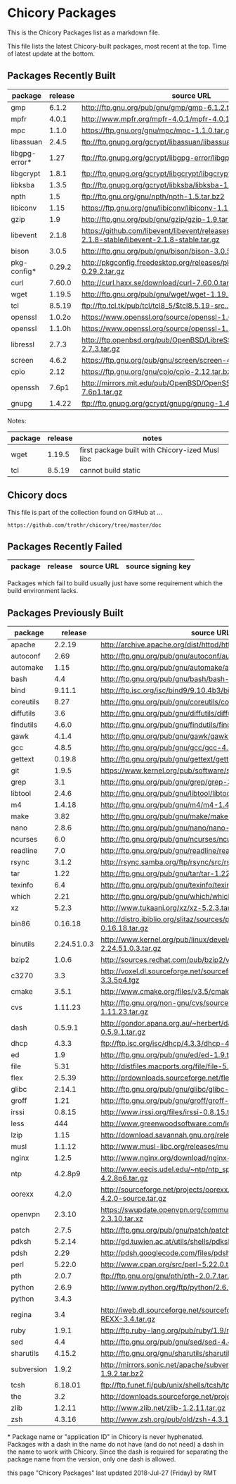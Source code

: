 # Chicory Packages

This is the Chicory Packages list as a markdown file.

This file lists the latest Chicory-built packages,
most recent at the top. Time of latest update at the bottom.

## Packages Recently Built

| package       | release   | source URL                                                                | source signing key |
| ------------- | --------- | ------------------------------------------------------------------------- | ------------------ |
| gmp           | 6.1.2     | http://ftp.gnu.org/pub/gnu/gmp/gmp-6.1.2.tar.bz2                          | 0xf3599ff828c67298 |
| mpfr          | 4.0.1     | http://www.mpfr.org/mpfr-4.0.1/mpfr-4.0.1.tar.xz                          | 0x980c197698c3739d |
| mpc           | 1.1.0     | https://ftp.gnu.org/gnu/mpc/mpc-1.1.0.tar.gz                              | 0xf7d5c9bf765c61e3 |
| libassuan     | 2.4.5     | ftp://ftp.gnupg.org/gcrypt/libassuan/libassuan-2.4.5.tar.bz2              | 0x249b39d24f25e3b6 |
| libgpg-error* | 1.27      | ftp://ftp.gnupg.org/gcrypt/libgpg-error/libgpgerror-1.27.tar.bz2          | 0x249b39d24f25e3b6 |
| libgcrypt     | 1.8.1     | ftp://ftp.gnupg.org/gcrypt/libgcrypt/libgcrypt-1.8.1.tar.bz2              | 0x249b39d24f25e3b6 |
| libksba       | 1.3.5     | ftp://ftp.gnupg.org/gcrypt/libksba/libksba-1.3.5.tar.bz2                  | 0x249b39d24f25e3b6 |
| npth          | 1.5       | ftp://ftp.gnu.org/gnu/npth/npth-1.5.tar.bz2                               | 0x249b39d24f25e3b6 |
| libiconv      | 1.15      | https://ftp.gnu.org/gnu/libiconv/libiconv-1.15.tar.gz                     | 0x4f494a942e4616c2 |
| gzip          | 1.9       | http://ftp.gnu.org/pub/gnu/gzip/gzip-1.9.tar.xz                           | 0x7fd9fccb000beeee |
| libevent      | 2.1.8     | https://github.com/libevent/libevent/releases/download/release-2.1.8-stable/libevent-2.1.8-stable.tar.gz | 0xb86086848ef8686d |
| bison         | 3.0.5     | http://ftp.gnu.org/pub/gnu/bison/bison-3.0.5.tar.xz                       | 0x0ddcaa3278d5264e |
| pkg-config*   | 0.29.2    | http://pkgconfig.freedesktop.org/releases/pkg-config-0.29.2.tar.gz        | 0x023a4420c7ec6914 |
| curl          | 7.60.0    | http://curl.haxx.se/download/curl-7.60.0.tar.xz                           | 0x78e11c6b279d5c91 |
| wget          | 1.19.5    | http://ftp.gnu.org/pub/gnu/wget/wget-1.19.5.tar.gz                        | 0x263d6df2e163e1ea |
| tcl           | 8.5.19    | ftp://ftp.tcl.tk/pub/tcl/tcl8_5/$tcl8.5.19-src..tar.gz                    |                    |
| openssl       | 1.0.2o    | https://www.openssl.org/source/openssl-1.0.2o.tar.gz                      | 0xd9c4d26d0e604491 |
| openssl       | 1.1.0h    | https://www.openssl.org/source/openssl-1.1.0h.tar.gz                      | 0xd9c4d26d0e604491 |
| libressl      | 2.7.3     | http://ftp.openbsd.org/pub/OpenBSD/LibreSSL/libressl-2.7.3.tar.gz         | 0x663af51bd5e4d8d5 |
| screen        | 4.6.2     | https://ftp.gnu.org/pub/gnu/screen/screen-4.6.2.tar.gz                    | 0xb708a383c53ef3a4 |
| cpio          | 2.12      | https://ftp.gnu.org/gnu/cpio/cpio-2.12.tar.bz2                            | 0x3602b07f55d0c732 |
| openssh       | 7.6p1     | http://mirrors.mit.edu/pub/OpenBSD/OpenSSH/portable/openssh-7.6p1.tar.gz  | 0xd3e5f56b6d920d30 |
| gnupg         | 1.4.22    | ftp://ftp.gnupg.org/gcrypt/gnupg/gnupg-1.4.22.tar.gz                      | 0x249b39d24f25e3b6 |

Notes:

| package       | release   | notes                                                                                          |
| ------------- | --------- | ---------------------------------------------------------------------------------------------- |
| wget          | 1.19.5    | first package built with Chicory-ized Musl libc                                                |
| tcl           | 8.5.19    | cannot build static                                                                            |

## Chicory docs

This file is part of the collection found on GitHub at ...

    https://github.com/trothr/chicory/tree/master/doc

## Packages Recently Failed

| package       | release   | source URL                                                                | source signing key |
| ------------- | --------- | ------------------------------------------------------------------------- | ------------------ |

Packages which fail to build usually just have some requirement
which the build environment lacks.

## Packages Previously Built

| package       | release   | source URL                                                                | source signing key |
| ------------- | --------- | ------------------------------------------------------------------------- | ------------------ |
| apache        | 2.2.19    | http://archive.apache.org/dist/httpd/httpd-2.2.19.tar.gz                  | 0xa348b9847f7214a7 |
| autoconf      | 2.69      | http://ftp.gnu.org/pub/gnu/autoconf/autoconf-2.69.tar.gz                  | 0xa7a16b4a2527436a |
| automake      | 1.15      | http://ftp.gnu.org/pub/gnu/automake/automake-1.15.tar.gz                  | 0x60f906016e407573 |
| bash          | 4.4       | http://ftp.gnu.org/pub/gnu/bash/bash-4.4.tar.gz                           | 0xbb5869f064ea74ab |
| bind          | 9.11.1    | http://ftp.isc.org/isc/bind9/9.10.4b3/bind-9.10.4b3.tar.gz                | 0x6fa6ebc9911a4c02 |
| coreutils     | 8.27      | http://ftp.gnu.org/pub/gnu/coreutils/coreutils-8.27.tar.xz                | 0xdf6fd971306037d9 |
| diffutils     | 3.6       | http://ftp.gnu.org/pub/gnu/diffutils/diffutils-3.6.tar.xz                 | 0x7fd9fccb000beeee |
| findutils     | 4.6.0     | http://ftp.gnu.org/pub/gnu/findutils/findutils-4.6.0.tar.gz               | 0xa15b725964a95ee5 |
| gawk          | 4.1.4     | http://ftp.gnu.org/pub/gnu/gawk/gawk-4.1.4.tar.gz                         | 0xdf597815937ec0d2 |
| gcc           | 4.8.5     | http://ftp.gnu.org/pub/gnu/gcc/gcc-4.8.5/gcc-4.8.5.tar.bz2                | 0x3ab00996fc26a641 |
| gettext       | 0.19.8    | http://ftp.gnu.org/pub/gnu/gettext/gettext-0.19.8.tar.gz                  | 0xd605848ed7e69871 |
| git           | 1.9.5     | https://www.kernel.org/pub/software/scm/git/git-1.9.5.tar.xz              | 0xb0b5e88696afe6cb |
| grep          | 3.1       | http://ftp.gnu.org/pub/gnu/grep/grep-3.1.tar.xz                           | 0x7fd9fccb000beeee |
| libtool       | 2.4.6     | http://ftp.gnu.org/pub/gnu/libtool/libtool-2.4.6.tar.gz                   | 0x151308092983d606 |
| m4            | 1.4.18    | http://ftp.gnu.org/pub/gnu/m4/m4-1.4.18.tar.gz                            | 0x151308092983d606 |
| make          | 3.82      | http://ftp.gnu.org/pub/gnu/make/make-3.82.tar.gz                          | 0x96b047156338b6d4 |
| nano          | 2.8.6     | http://ftp.gnu.org/pub/gnu/nano/nano-2.8.6.tar.gz                         | 0xbcb356df91009fa7 |
| ncurses       | 6.0       | http://ftp.gnu.org/pub/gnu/ncurses/ncurses-6.0.tar.gz                     | 0x702353e0f7e48edb |
| readline      | 7.0       | http://ftp.gnu.org/pub/gnu/readline/readline-7.0.tar.gz                   | 0xbb5869f064ea74ab |
| rsync         | 3.1.2     | http://rsync.samba.org/ftp/rsync/src/rsync-3.1.2.tar.gz                   | 0x6c859fb14b96a8c5 |
| tar           | 1.22      | http://ftp.gnu.org/pub/gnu/tar/tar-1.22.tar.gz                            | 0x3602b07f55d0c732 |
| texinfo       | 6.4       | http://ftp.gnu.org/pub/gnu/texinfo/texinfo-6.4.tar.gz                     | 0xddbc579dab37fba9 |
| which         | 2.21      | http://ftp.gnu.org/pub/gnu/which/which-2.21.tar.gz                        | 0x6fd2c61d624acad5 |
| xz            | 5.2.3     | http://www.tukaani.org/xz/xz-5.2.3.tar.gz                                 | 0x38ee757d69184620 |
| bin86         | 0.16.18   | http://distro.ibiblio.org/slitaz/sources/packages-stable/b/bin86-0.16.18.tar.gz |              |
| binutils      | 2.24.51.0.3 | http://www.kernel.org/pub/linux/devel/binutils/binutils-2.24.51.0.3.tar.gz |                 |
| bzip2         | 1.0.6     | http://sources.redhat.com/pub/bzip2/v106/bzip2-1.0.6.tar.gz               |                    |
| c3270         | 3.3       | http://voxel.dl.sourceforge.net/sourceforge/x3270/c3270-3.3.5p4.tgz       |                    |
| cmake         | 3.5.1     | http://www.cmake.org/files/v3.5/cmake-3.5.1.tar.gz                        |                    |
| cvs           | 1.11.23   | http://ftp.gnu.org/non-gnu/cvs/source/stable/1.11.23/cvs-1.11.23.tar.gz   |                    |
| dash          | 0.5.9.1   | http://gondor.apana.org.au/~herbert/dash/files/dash-0.5.9.1.tar.gz        |                    |
| dhcp          | 4.3.3     | ftp://ftp.isc.org/isc/dhcp/4.3.3/dhcp-4.3.3.tar.gz                        |                    |
| ed            | 1.9       | http://ftp.gnu.org/pub/gnu/ed/ed-1.9.tar.gz                               |                    |
| file          | 5.31      | http://distfiles.macports.org/file/file-5.31.tar.gz                       |                    |
| flex          | 2.5.39    | http://prdownloads.sourceforge.net/flex/flex-2.5.39.tar.gz                |                    |
| glibc         | 2.14.1    | http://ftp.gnu.org/pub/gnu/glibc/glibc-2.14.1.tar.gz                      |                    |
| groff         | 1.21      | http://ftp.gnu.org/pub/gnu/groff/groff-1.21.tar.gz                        |                    |
| irssi         | 0.8.15    | http://www.irssi.org/files/irssi-0.8.15.tar.gz                            |                    |
| less          | 444       | http://www.greenwoodsoftware.com/less/less-444.tar.gz                     |                    |
| lzip          | 1.15      | http://download.savannah.gnu.org/releases/lzip/lzip-1.15.tar.gz           |                    |
| musl          | 1.1.12    | http://www.musl-libc.org/releases/musl-1.1.12.tar.gz                      |                    |
| nginx         | 1.2.5     | http://www.nginx.org/download/nginx-1.2.5.tar.gz                          |                    |
| ntp           | 4.2.8p9   | http://www.eecis.udel.edu/~ntp/ntp_spool/ntp4/ntp-4.2/ntp-4.2.8p6.tar.gz  |                    |
| oorexx        | 4.2.0     | http://sourceforge.net/projects/oorexx/files/oorexx/4.1.0/ooRexx-4.2.0-source.tar.gz |         |
| openvpn       | 2.3.10    | https://swupdate.openvpn.org/community/releases/openvpn-2.3.10.tar.xz     |                    |
| patch         | 2.7.5     | http://ftp.gnu.org/pub/gnu/patch/patch-2.7.5.tar.gz                       |                    |
| pdksh         | 5.2.14    | http://gd.tuwien.ac.at/utils/shells/pdksh/pdksh-5.2.14.tar.gz             |                    |
| pdsh          | 2.29      | http://pdsh.googlecode.com/files/pdsh-2.29.tar.bz2                        |                    |
| perl          | 5.22.0    | http://www.cpan.org/src/perl-5.22.0.tar.gz                                |                    |
| pth           | 2.0.7     | ftp://ftp.gnu.org/gnu/pth/pth-2.0.7.tar.gz                                |                    |
| python        | 2.6.9     | http://www.python.org/ftp/python/2.6.9/Python-2.6.9.tar.xz                |                    |
| python        | 3.4.3     |                                                                           |                    |
| regina        | 3.4       | http://iweb.dl.sourceforge.net/sourceforge/regina-rexx/Regina-REXX-3.4.tar.gz |                |
| ruby          | 1.9.1     | http://ftp.ruby-lang.org/pub/ruby/1.9/ruby-1.9.1-p243.tar.gz              |                    |
| sed           | 4.4       | http://ftp.gnu.org/pub/gnu/sed/sed-4.4.tar.gz                             |                    |
| sharutils     | 4.15.2    | http://ftp.gnu.org/gnu/sharutils/sharutils-4.15.2.tar.gz                  |                    |
| subversion    | 1.9.2     | http://mirrors.sonic.net/apache/subversion/subversion-1.9.2.tar.bz2       |                    |
| tcsh          | 6.18.01   | ftp://ftp.funet.fi/pub/unix/shells/tcsh/tcsh-6.18.01.tar.gz               |                    |
| the           | 3.2       | http://downloads.sourceforge.net/project/the/THE-3.2..tar.gz              |                    |
| zlib          | 1.2.11    | http://www.zlib.net/zlib-1.2.11.tar.gz                                    |                    |
| zsh           | 4.3.16    | http://www.zsh.org/pub/old/zsh-4.3.16.tar.gz                              |                    |

\* Package name or "application ID" in Chicory is never hyphenated.
Packages with a dash in the name do not have (and do not need)
a dash in the name to work with Chicory. Since the dash is required for
separating the package name from the version, only one dash is allowed.

this page "Chicory Packages" last updated 2018-Jul-27 (Friday) by RMT


